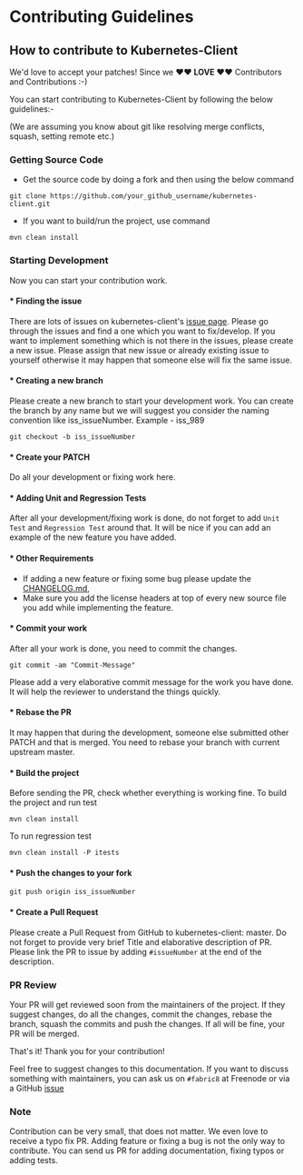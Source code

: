 # Contributing Guidelines

## How to contribute to Kubernetes-Client

We'd love to accept your patches! Since we **♥︎♥︎ LOVE ♥︎♥︎** Contributors and Contributions :-)

You can start contributing to Kubernetes-Client by following the below guidelines:-

(We are assuming you know about git like resolving merge conflicts, squash, setting remote etc.)
### Getting Source Code

* Get the source code by doing a fork and then using the below command
```
git clone https://github.com/your_github_username/kubernetes-client.git
```

* If you want to build/run the project, use command
```
mvn clean install
```

### Starting Development
Now you can start your contribution work.
#### * Finding the issue
There are lots of issues on kubernetes-client's [issue page](https://github.com/fabric8io/kubernetes-client/issues). Please go through the issues and find a one which you want to fix/develop. If you want to implement something which is not there in the issues, please create a new issue. Please assign that new issue or already existing issue to yourself otherwise it may happen that someone else will fix the same issue.

#### * Creating a new branch
Please create a new branch to start your development work. You can create the branch by any name but we will suggest you consider the naming convention like iss_issueNumber. Example - iss_989

```
git checkout -b iss_issueNumber
```

#### * Create your PATCH

Do all your development or fixing work here.

#### * Adding Unit and Regression Tests 

After all your development/fixing work is done, do not forget to add `Unit Test` and `Regression Test` around that. It will be nice if you can add an example of the new feature you have added.

#### * Other Requirements
 * If adding a new feature or fixing some bug please update the [CHANGELOG.md](https://github.com/fabric8io/kubernetes-client/blob/master/CHANGELOG.md),
 * Make sure you add the license headers at top of every new source file you add while implementing the feature.

#### * Commit your work
After all your work is done, you need to commit the changes.
```
git commit -am "Commit-Message"
```
Please add a very elaborative commit message for the work you have done. It will help the reviewer to understand the things quickly.

#### * Rebase the PR
It may happen that during the development, someone else submitted other PATCH and that is merged. You need to rebase your branch with current upstream master.

#### * Build the project
Before sending the PR, check whether everything is working fine. To build the project and run test
```
mvn clean install
```
To run regression test
```
mvn clean install -P itests
```
#### * Push the changes to your fork
```
git push origin iss_issueNumber
```
#### * Create a Pull Request
Please create a Pull Request from GitHub to kubernetes-client: master. Do not forget to provide very brief Title and elaborative description of PR. Please link the PR to issue by adding `#issueNumber` at the end of the description.

### PR Review

Your PR will get reviewed soon from the maintainers of the project. If they suggest changes, do all the changes, commit the changes, rebase the branch, squash the commits and push the changes. If all will be fine, your PR will be merged.

That's it! Thank you for your contribution!

Feel free to suggest changes to this documentation. If you want to discuss something with maintainers, you can ask us on `#fabric8` at Freenode or via a GitHub [issue](https://github.com/fabric8io/kubernetes-client/issues)

### Note
Contribution can be very small, that does not matter. We even love to receive a typo fix PR. Adding feature or fixing a bug is not the only way to contribute. You can send us PR for adding documentation, fixing typos or adding tests.

